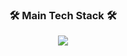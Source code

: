 
<p align="center">

<h3 align="center">🛠 Main Tech Stack 🛠</h3>

<p align="center">
<!--   <img src="https://img.shields.io/badge/ReactJS-61DAFB?style=flat-square&logo=React&logoColor=white&style=flat" /> -->
  <img src="https://img.shields.io/badge/TypeScript-3178C6?style=flat-square&logo=TypeScript&logoColor=white&style=flat" />
<!--   <img src="https://img.shields.io/badge/Cypress-17202C?style=flat-square&logo=Cypress&logoColor=white&style=flat" />
  <img src="https://img.shields.io/badge/Storybook-FF4785?style=flat-square&logo=Storybook&logoColor=white&style=flat" /> -->
</p> 

<!-- <h3 align="center">🧠 About Me 🧠</h3>

<p align="center">
  <a href="https://common-dev.tistory.com/">
    <img src="https://img.shields.io/badge/Tistory-222222?logo=Internet Explorer&style=flat-square&style=flat" />
  </a>
  <a href="https://github.com/mye0ngs00/">
    <img src="https://img.shields.io/badge/GitHub-181717?logo=github&style=flat-square&style=flat" />
  </a>
</p> -->
